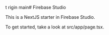t rigin main# Firebase Studio

This is a NextJS starter in Firebase Studio.

To get started, take a look at src/app/page.tsx.
